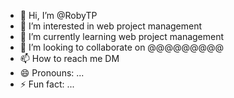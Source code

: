 - 👋 Hi, I’m @RobyTP
- 👀 I’m interested in web project management
- 🌱 I’m currently learning web project management
- 💞️ I’m looking to collaborate on @@@@@@@@@
- 📫 How to reach me DM
- 😄 Pronouns: ...
- ⚡ Fun fact: ...

<!---
RobyTP/RobyTP is a ✨ special ✨ repository because its `README.md` (this file) appears on your GitHub profile.
You can click the Preview link to take a look at your changes.
--->
